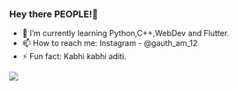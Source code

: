 ### Hey there PEOPLE!👋


- 🌱 I’m currently learning Python,C++,WebDev and Flutter. 
- 📫 How to reach me: Instagram - @gauth_am_12
- ⚡ Fun fact: Kabhi kabhi aditi. 

<img src = "https://github-readme-stats.vercel.app/api?username=gautham12s&&show_icons=true&title_color=ffffff&icon_color=bb2acf&text_color=daf7dc&bg_color=151515">

